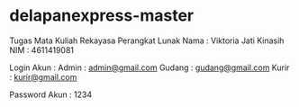 # delapanexpress-master
Tugas Mata Kuliah Rekayasa Perangkat Lunak
Nama : Viktoria Jati Kinasih
NIM : 4611419081

Login Akun :
Admin : admin@gmail.com
Gudang : gudang@gmail.com
Kurir : kurir@gmail.com

Password Akun : 1234

